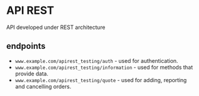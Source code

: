 # API REST 

API developed under REST architecture

## endpoints

* `www.example.com/apirest_testing/auth` - used for authentication.
* `www.example.com/apirest_testing/information` - used for methods that provide data.
* `www.example.com/apirest_testing/quote` - used for adding, reporting and cancelling orders.